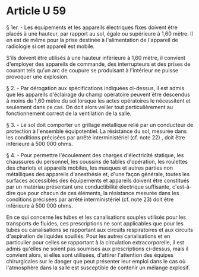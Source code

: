 # Article U 59

§ 1er. - Les équipements et les appareils électriques fixes doivent être placés à une hauteur, par rapport au sol, égale ou supérieure à 1,60 mètre. Il en est de même pour la prise destinée à l'alimentation de l'appareil de radiologie si cet appareil est mobile.

S'ils doivent être utilisés à une hauteur inférieure à 1,60 mètre, il convient d'employer des appareils de commande, des interrupteurs et des prises de courant tels qu'un arc de coupure se produisant à l'intérieur ne puisse provoquer une explosion.

§ 2. - Par dérogation aux spécifications indiquées ci-dessus, il est admis que les appareils d'éclairage du champ opératoire peuvent être descendus à moins de 1,60 mètre du sol lorsque les actes opératoires le nécessitent et seulement dans ce cas. On doit alors veiller tout particulièrement au fonctionnement correct de la ventilation de la salle.

§ 3. - Le sol doit comporter un grillage métallique relié par un conducteur de protection à l'ensemble équipotentiel. La résistance du sol, mesurée dans les conditions précisées par arrêté interministériel (cf. note 22) , doit être inférieure à 500 000 ohms.

§ 4. - Pour permettre l'écoulement des charges d'électricité statique, les chaussures du personnel, les coussins de tables d'opération, les roulettes des chariots et appareils mobiles, les masques et autres parties non métalliques des appareils d'anesthésie et, d'une façon générale, toutes les surfaces accessibles des équipements et appareils doivent être constitués par un matériau présentant une conductibilité électrique suffisante, c'est-à-dire que pour chacun de ces éléments, la résistance mesurée dans les conditions précisées par arrêté interministériel (cf. note 23)  doit être inférieure à 500 000 ohms.

En ce qui concerne les tubes et les canalisations souples utilisés pour les transports de fluides, ces prescriptions ne sont applicables que pour les tubes ou canalisations se rapportant aux circuits respiratoires et aux circuits d'aspiration de liquides souillés. Pour les autres canalisations et en particulier pour celles se rapportant à la circulation extracorporelle, il est admis qu'elles ne soient pas soumises aux prescriptions ci-dessus, mais il convient alors, si elles sont utilisées, d'attirer l'attention des équipes chirurgicales sur le danger que peut présenter leur emploi dans le cas où l'atmosphère dans la salle est susceptible de contenir un mélange explosif.
